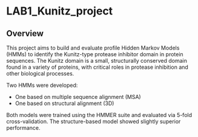 # LAB1_Kunitz_project
## Overview
This project aims to build and evaluate profile Hidden Markov Models (HMMs) to identify the Kunitz-type protease inhibitor domain in protein sequences. The Kunitz domain is a small, structurally conserved domain found in a variety of proteins, with critical roles in protease inhibition and other biological processes.

Two HMMs were developed:
- One based on multiple sequence alignment (MSA)
- One based on structural alignment (3D)
  
Both models were trained using the HMMER suite and evaluated via 5-fold cross-validation. The structure-based model showed slightly superior performance.
